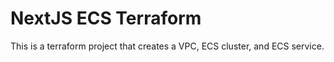 # NextJS ECS Terraform

This is a terraform project that creates a VPC, ECS cluster, and ECS service.
